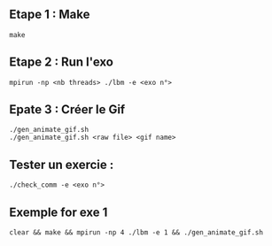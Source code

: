 ## Etape 1 : Make
`make`

## Etape 2 : Run l'exo
`mpirun -np <nb threads> ./lbm -e <exo n°>`

## Epate 3 : Créer le Gif
`./gen_animate_gif.sh`<br>
`./gen_animate_gif.sh <raw file> <gif name>`

## Tester un exercie : 
`./check_comm -e <exo n°>`

## Exemple for exe 1
`clear && make && mpirun -np 4 ./lbm -e 1 && ./gen_animate_gif.sh`
